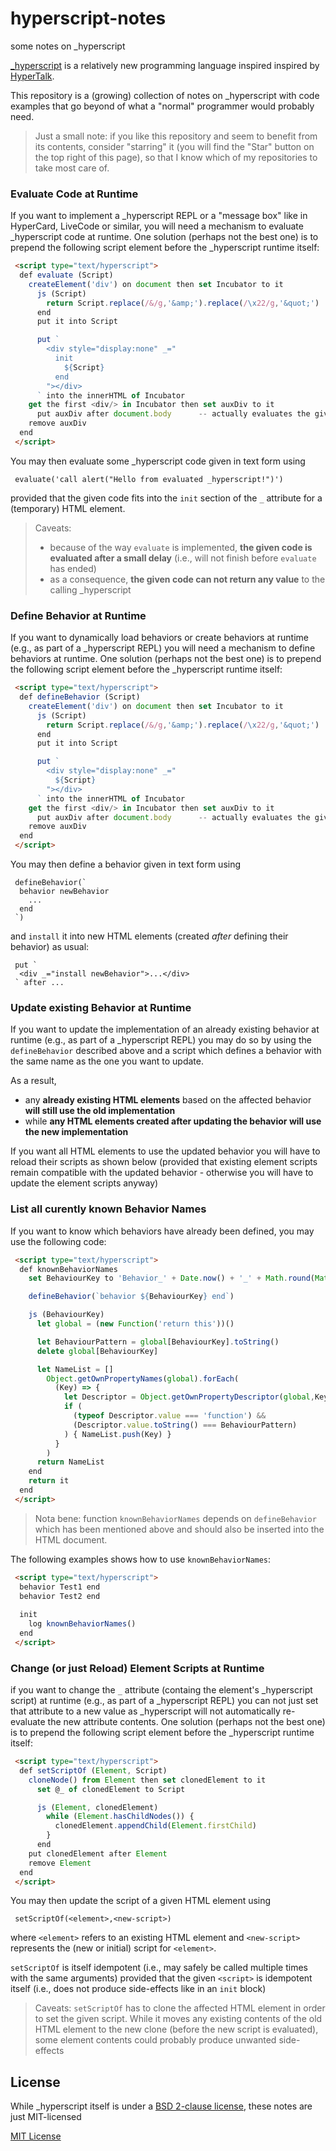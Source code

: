 # hyperscript-notes #

some notes on _hyperscript

[\_hyperscript](https://github.com/bigskysoftware/_hyperscript) is a relatively new programming language inspired inspired by [HyperTalk](https://en.wikipedia.org/wiki/HyperTalk).

This repository is a (growing) collection of notes on \_hyperscript with code examples that go beyond of what a "normal" programmer would probably need.

> Just a small note: if you like this repository and seem to benefit from its contents, consider "starring" it (you will find the "Star" button on the top right of this page), so that I know which of my repositories to take most care of.

### Evaluate Code at Runtime ###

If you want to implement a \_hyperscript REPL or a "message box" like in HyperCard, LiveCode or similar, you will need a mechanism to evaluate \_hyperscript code at runtime. One solution (perhaps not the best one) is to prepend the following script element before the \_hyperscript runtime itself:

```html
 <script type="text/hyperscript">
  def evaluate (Script)
    createElement('div') on document then set Incubator to it
      js (Script)
        return Script.replace(/&/g,'&amp;').replace(/\x22/g,'&quot;')
      end
      put it into Script

      put `
        <div style="display:none" _="
          init
            ${Script}
          end
        "></div>
      ` into the innerHTML of Incubator
    get the first <div/> in Incubator then set auxDiv to it
      put auxDiv after document.body      -- actually evaluates the given script
    remove auxDiv
  end
 </script>
```

You may then evaluate some \_hyperscript code given in text form using

```
 evaluate('call alert("Hello from evaluated _hyperscript!")')
```

provided that the given code fits into the `init` section of the `_` attribute for a (temporary) HTML element.

> Caveats:
> * because of the way `evaluate` is implemented, **the given code is evaluated after a small delay** (i.e., will not finish before `evaluate` has ended)
> * as a consequence, **the given code can not return any value** to the calling \_hyperscript

### Define Behavior at Runtime ###

If you want to dynamically load behaviors or create behaviors at runtime (e.g., as part of a \_hyperscript REPL) you will need a mechanism to define behaviors at runtime. One solution (perhaps not the best one) is to prepend the following script element before the \_hyperscript runtime itself:

```html
 <script type="text/hyperscript">
  def defineBehavior (Script)
    createElement('div') on document then set Incubator to it
      js (Script)
        return Script.replace(/&/g,'&amp;').replace(/\x22/g,'&quot;')
      end
      put it into Script

      put `
        <div style="display:none" _="
          ${Script}
        "></div>
      ` into the innerHTML of Incubator
    get the first <div/> in Incubator then set auxDiv to it
      put auxDiv after document.body      -- actually evaluates the given script
    remove auxDiv
  end
 </script>
```

You may then define a behavior given in text form using

```
 defineBehavior(`
  behavior newBehavior
    ...
  end
 `)
```

and `install` it into new HTML elements (created _after_ defining their behavior) as usual:

```
 put `
  <div _="install newBehavior">...</div>
 ` after ...
```

### Update existing Behavior at Runtime ###

If you want to update the implementation of an already existing behavior at runtime (e.g., as part of a \_hyperscript REPL) you may do so by using the `defineBehavior` described above and a script which defines a behavior with the same name as the one you want to update.

As a result,

* any **already existing HTML elements** based on the affected behavior **will still use the old implementation**
* while **any HTML elements created after updating the behavior will use the new implementation**

If you want all HTML elements to use the updated behavior you will have to reload their scripts as shown below (provided that existing element scripts remain compatible with the updated behavior - otherwise you will have to update the element scripts anyway)

### List all curently known Behavior Names ###

If you want to know which behaviors have already been defined, you may use the following code:

```html
 <script type="text/hyperscript">
  def knownBehaviorNames
    set BehaviourKey to 'Behavior_' + Date.now() + '_' + Math.round(Math.random()*1000000)

    defineBehavior(`behavior ${BehaviourKey} end`)

    js (BehaviourKey)
      let global = (new Function('return this'))()

      let BehaviourPattern = global[BehaviourKey].toString()
      delete global[BehaviourKey]

      let NameList = []
        Object.getOwnPropertyNames(global).forEach(
          (Key) => {
            let Descriptor = Object.getOwnPropertyDescriptor(global,Key)
            if (
              (typeof Descriptor.value === 'function') &&
              (Descriptor.value.toString() === BehaviourPattern)
            ) { NameList.push(Key) }
          }
        )
      return NameList
    end
    return it
  end
 </script>
```

> Nota bene: function `knownBehaviorNames` depends on `defineBehavior` which has been mentioned above and should also be inserted into the HTML document.

The following examples shows how to use `knownBehaviorNames`:

```html
 <script type="text/hyperscript">
  behavior Test1 end
  behavior Test2 end
 
  init
    log knownBehaviorNames()
  end
 </script>
```

### Change (or just Reload) Element Scripts at Runtime ###

if you want to change the `_` attribute (containg the element's \_hyperscript script) at runtime (e.g., as part of a \_hyperscript REPL) you can not just set that attribute to a new value as \_hyperscript will not automatically re-evaluate the new attribute contents. One solution (perhaps not the best one) is to prepend the following script element before the \_hyperscript runtime itself:

```html
 <script type="text/hyperscript">
  def setScriptOf (Element, Script)
    cloneNode() from Element then set clonedElement to it
      set @_ of clonedElement to Script

      js (Element, clonedElement)
        while (Element.hasChildNodes()) {
          clonedElement.appendChild(Element.firstChild)
        }
      end
    put clonedElement after Element
    remove Element
  end
 </script>
```

You may then update the script of a given HTML element using

```
 setScriptOf(<element>,<new-script>)
```

where `<element>` refers to an existing HTML element and `<new-script>` represents the (new or initial) script for `<element>`.

`setScriptOf` is itself idempotent (i.e., may safely be called multiple times with the same arguments) provided that the given `<script>` is idempotent itself (i.e., does not produce side-effects like in an `init` block)

> Caveats: `setScriptOf` has to clone the affected HTML element in order to set the given script. While it moves any existing contents of the old HTML element to the new clone (before the new script is evaluated), some element contents could probably produce unwanted side-effects



## License ##

While \_hyperscript itself is under a [BSD 2-clause license](https://github.com/bigskysoftware/_hyperscript/blob/master/LICENSE), these notes are just MIT-licensed

[MIT License](LICENSE.md)
